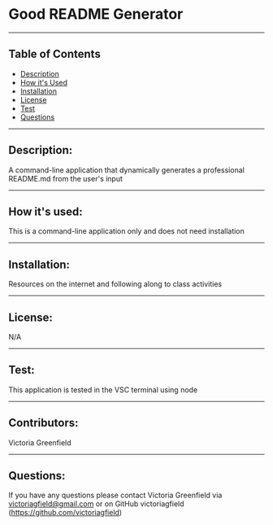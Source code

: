 # Good README Generator

  <hr>

  ## Table of Contents
  * [Description](#description)
  * [How it's Used](#usage)
  * [Installation](#installation)
  * [License](#license)
  * [Test](#test)
  * [Questions](#questions)

  <hr>

  ## Description: 
   A command-line application that dynamically generates a professional README.md from the user's input
 

   <hr>

  ## How it's used: 
   This is a command-line application only and does not need installation


   <hr>

   ## Installation: 
   Resources on the internet and following along to class activities 


   <hr>

   ## License: 
   N/A


   <hr>

   ## Test: 
   This application is tested in the VSC terminal using node


   <hr>

   ## Contributors: 
   Victoria Greenfield


   <hr>

## Questions: 
If you have any questions please contact Victoria Greenfield via victoriagfield@gmail.com or on GitHub victoriagfield (https://github.com/victoriagfield)

